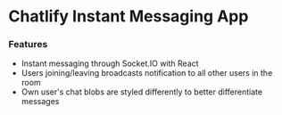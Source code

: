 # Chatlify Instant Messaging App

### Features

* Instant messaging through Socket.IO with React
* Users joining/leaving broadcasts notification to all other users in the room
* Own user's chat blobs are styled differently to better differentiate messages